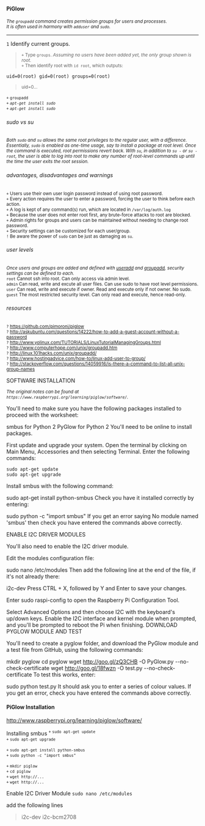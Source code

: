 #### PiGlow

<sup><i>The `groupadd` command creates permission groups for users and processes.</i></sup>  
<sup><i>It is often used in harmony with `adduser` and `sudo`.</i></sup>  

---

`1` Identify current groups.  
><sup>`+` Type `groups`. <i>Assuming no users have been added yet, the only group shown is root.</i></sup>  
><sup>`+` Then identify root with `id root`, which outputs:  
```
uid=0(root) gid=0(root) groups=0(root)
```
><sup>uid=0<i>...</i></sup>  

<sup>`+` `groupadd `</sup>  
<sup><i>`+` `apt-get install sudo`</i></sup>  
<sup><i>`+` `apt-get install sudo`</i></sup>  

###### sudo vs su

<sup><i>Both `sudo` and `su` allows the same root privileges to the regular user, with a difference. Essentially, `sudo` is enabled as one-time usage, say to install a package at root level. Once the command is executed, root permissions revert back. With `su`, in addition to `su -` or `su - root`, the user is able to log into root to make any number of root-level commands up until the time the user exits the root session.</i></sup>  

###### advantages, disadvantages and warnings  
<sup>`+` Users use their own user login password instead of using root password.</sup>  
<sup>`+` Every action requires the user to enter a password, forcing the user to think before each action.</sup>  
<sup>`+` A log is kept of any command(s) run, which are located in `/var/log/auth.log`</sup>  
<sup>`+` Because the user does not enter root first, any brute-force attacks to root are blocked.</sup>  
<sup>`+` Admin rights for groups and users can be maintained without needing to change root password.</sup>  
<sup>`+` Security settings can be customized for each user/group.</sup>   
<sup>`!` Be aware the power of `sudo` can be just as damaging as `su`.</sup>  

###### user levels  
<sup><i>Once users and groups are added and defined with [useradd](useradd.md) and [groupadd](groupadd.md), security settings can be defined to each.</i></sup>  
<sup>`root` Cannot ssh into root. Can only access via admin level.</sup>  
<sup>`admin` Can read, write and excute all user files. Can use sudo to have root level permissions.</sup>  
<sup>`user` Can read, write and execute if owner. Read and execute only if not owner. No sudo.</sup>  
<sup>`guest` The most restricted security level. Can only read and execute, hence read-only. </sup>  

###### resources

<sup>`?` https://github.com/pimoroni/piglow</sup>  
<sup>`?` http://askubuntu.com/questions/14222/how-to-add-a-guest-account-without-a-password</sup>   
<sup>`?` http://www.yolinux.com/TUTORIALS/LinuxTutorialManagingGroups.html</sup>  
<sup>`?` http://www.computerhope.com/unix/groupadd.htm</sup>  
<sup>`?` http://linux.101hacks.com/unix/groupadd/</sup>  
<sup>`?` http://www.hostingadvice.com/how-to/linux-add-user-to-group/</sup>  
<sup>`?` http://stackoverflow.com/questions/14059916/is-there-a-command-to-list-all-unix-group-names</sup>  


SOFTWARE INSTALLATION

<sup><i>The original notes can be found at `https://www.raspberrypi.org/learning/piglow/software/`.</i></sup>

You'll need to make sure you have the following packages installed to proceed with the worksheet:

smbus for Python 2
PyGlow for Python 2
You'll need to be online to install packages.

First update and upgrade your system. Open the terminal by clicking on Main Menu, Accessories and then selecting Terminal. Enter the following commands:

```
sudo apt-get update
sudo apt-get upgrade
```

Install smbus with the following command:

sudo apt-get install python-smbus
Check you have it installed correctly by entering:

sudo python -c "import smbus"
If you get an error saying No module named 'smbus' then check you have entered the commands above correctly.

ENABLE I2C DRIVER MODULES

You'll also need to enable the I2C driver module.

Edit the modules configuration file:

sudo nano /etc/modules
Then add the following line at the end of the file, if it's not already there:

i2c-dev
Press CTRL + X, followed by Y and Enter to save your changes.

Enter sudo raspi-config to open the Raspberry Pi Configuration Tool.

Select Advanced Options and then choose I2C with the keyboard's up/down keys. Enable the I2C interface and kernel module when prompted, and you'll be prompted to reboot the Pi when finishing.
DOWNLOAD PYGLOW MODULE AND TEST

You'll need to create a pyglow folder, and download the PyGlow module and a test file from GitHub, using the following commands:

mkdir pyglow
cd pyglow
wget http://goo.gl/zQ3CHB -O PyGlow.py --no-check-certificate
wget http://goo.gl/18fwzn -O test.py --no-check-certificate
To test this works, enter:

sudo python test.py
It should ask you to enter a series of colour values. If you get an error, check you have entered the commands above correctly.

#### PiGlow Installation
http://www.raspberrypi.org/learning/piglow/software/

Installing smbus
<sup>`+` `sudo apt-get update`</sup>  
<sup>`+` `sudo apt-get upgrade`</sup>  

<sup>`+` `sudo apt-get install python-smbus`</sup>  
<sup>`+` `sudo python -c "import smbus"`</sup>  

<sup>`+` `mkdir piglow`</sup>  
<sup>`+` `cd piglow`</sup>  
<sup>`+` `wget http://...`</sup>  
<sup>`+` `wget http://...`</sup>  

Enable I2C Driver Module
```sudo nano /etc/modules```

add the following lines
> i2c-dev
> i2c-bcm2708

